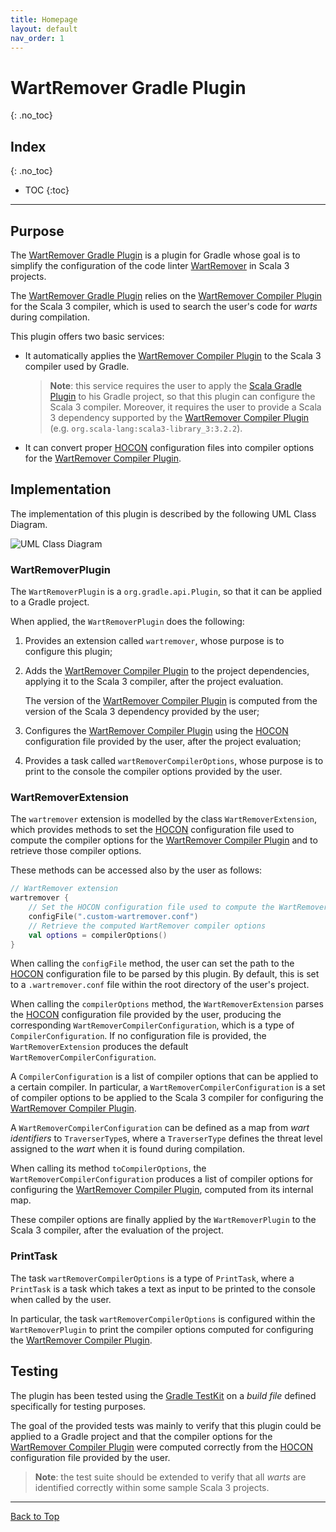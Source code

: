 ```yaml
---
title: Homepage
layout: default
nav_order: 1
---
```


# WartRemover Gradle Plugin
{: .no_toc}

## Index
{: .no_toc}

- TOC
{:toc}

---

## Purpose

The [WartRemover Gradle Plugin](https://github.com/ldss-project/wartremover-gradle-plugin) is a
plugin for Gradle whose goal is to simplify the configuration of the code linter
[WartRemover](https://www.wartremover.org/) in Scala 3 projects.

The [WartRemover Gradle Plugin](https://github.com/ldss-project/wartremover-gradle-plugin) relies
on the [WartRemover Compiler Plugin](https://github.com/wartremover/wartremover) for the Scala 3
compiler, which is used to search the user's code for _warts_ during compilation.

This plugin offers two basic services:
- It automatically applies the [WartRemover Compiler Plugin](https://github.com/wartremover/wartremover) to
  the Scala 3 compiler used by Gradle.

  > **Note**: this service requires the user to apply the [Scala Gradle Plugin](https://docs.gradle.org/current/userguide/scala_plugin.html)
  to his Gradle project, so that this plugin can configure the Scala 3 compiler. Moreover, it requires the user
  to provide a Scala 3 dependency supported by the [WartRemover Compiler Plugin](https://github.com/wartremover/wartremover)
  (e.g. `org.scala-lang:scala3-library_3:3.2.2`).
- It can convert proper [HOCON](https://github.com/lightbend/config/blob/main/HOCON.md#hocon-human-optimized-config-object-notation)
  configuration files into compiler options for the [WartRemover Compiler Plugin](https://github.com/wartremover/wartremover).

## Implementation

The implementation of this plugin is described by the following UML Class Diagram.

![UML Class Diagram](/wartremover-gradle-plugin/resources/images/class-diagram.png)

### WartRemoverPlugin
The `WartRemoverPlugin` is a `org.gradle.api.Plugin`, so that it can be applied to
a Gradle project.

When applied, the `WartRemoverPlugin` does the following:
1. Provides an extension called `wartremover`, whose purpose is to configure this plugin;
2. Adds the [WartRemover Compiler Plugin](https://github.com/wartremover/wartremover) to the
   project dependencies, applying it to the Scala 3 compiler, after the project evaluation.

   The version of the [WartRemover Compiler Plugin](https://github.com/wartremover/wartremover) is
   computed from the version of the Scala 3 dependency provided by the user;
3. Configures the [WartRemover Compiler Plugin](https://github.com/wartremover/wartremover)
   using the [HOCON](https://github.com/lightbend/config/blob/main/HOCON.md#hocon-human-optimized-config-object-notation)
   configuration file provided by the user, after the project evaluation;
4. Provides a task called `wartRemoverCompilerOptions`, whose purpose is to print to the console the
   compiler options provided by the user.

### WartRemoverExtension

The `wartremover` extension is modelled by the class `WartRemoverExtension`, which provides
methods to set the [HOCON](https://github.com/lightbend/config/blob/main/HOCON.md#hocon-human-optimized-config-object-notation)
configuration file used to compute the compiler options for the [WartRemover Compiler Plugin](https://github.com/wartremover/wartremover)
and to retrieve those compiler options.

These methods can be accessed also by the user as follows:

```kotlin
// WartRemover extension
wartremover {
    // Set the HOCON configuration file used to compute the WartRemover compiler options
    configFile(".custom-wartremover.conf")
    // Retrieve the computed WartRemover compiler options
    val options = compilerOptions()
}
```

When calling the `configFile` method, the user can set the path to the
[HOCON](https://github.com/lightbend/config/blob/main/HOCON.md#hocon-human-optimized-config-object-notation)
configuration file to be parsed by this plugin. By default, this is set
to a `.wartremover.conf` file within the root directory of the user's project.

When calling the `compilerOptions` method, the `WartRemoverExtension` parses the [HOCON](https://github.com/lightbend/config/blob/main/HOCON.md#hocon-human-optimized-config-object-notation)
configuration file provided by the user, producing the corresponding `WartRemoverCompilerConfiguration`, which is a type
of `CompilerConfiguration`. If no configuration file is provided, the `WartRemoverExtension` produces the default
`WartRemoverCompilerConfiguration`.

A `CompilerConfiguration` is a list of compiler options that can be applied to a certain compiler. In particular,
a `WartRemoverCompilerConfiguration` is a set of compiler options to be applied to the Scala 3 compiler for
configuring the [WartRemover Compiler Plugin](https://github.com/wartremover/wartremover).

A `WartRemoverCompilerConfiguration` can be defined as a map from _wart identifiers_ to `TraverserType`s, where
a `TraverserType` defines the threat level assigned to the _wart_ when it is found during compilation.

When calling its method `toCompilerOptions`, the `WartRemoverCompilerConfiguration` produces a list of compiler
options for configuring the [WartRemover Compiler Plugin](https://github.com/wartremover/wartremover), computed
from its internal map.

These compiler options are finally applied by the `WartRemoverPlugin` to the Scala 3 compiler, after the evaluation
of the project.

### PrintTask

The task `wartRemoverCompilerOptions` is a type of `PrintTask`, where a `PrintTask` is a task which takes
a text as input to be printed to the console when called by the user.

In particular, the task `wartRemoverCompilerOptions` is configured within the `WartRemoverPlugin` to print
the compiler options computed for configuring the [WartRemover Compiler Plugin](https://github.com/wartremover/wartremover).

## Testing

The plugin has been tested using the [Gradle TestKit](https://docs.gradle.org/current/userguide/test_kit.html)
on a _build file_ defined specifically for testing purposes.

The goal of the provided tests was mainly to verify that this plugin could be applied to a Gradle
project and that the compiler options for the [WartRemover Compiler Plugin](https://github.com/wartremover/wartremover)
were computed correctly from the [HOCON](https://github.com/lightbend/config/blob/main/HOCON.md#hocon-human-optimized-config-object-notation)
configuration file provided by the user.

> **Note**: the test suite should be extended to verify that all _warts_ are identified correctly within
> some sample Scala 3 projects.

---

[Back to Top](#top)